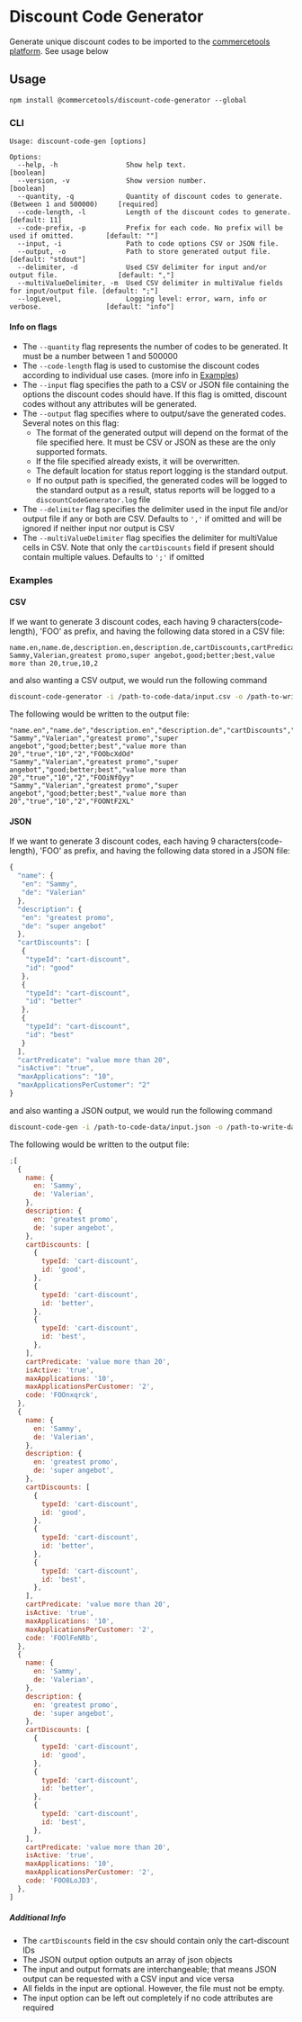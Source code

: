 # Discount Code Generator

Generate unique discount codes to be imported to the [commercetools platform](https://docs.commercetools.com/). See usage below

## Usage

`npm install @commercetools/discount-code-generator --global`

### CLI

```
Usage: discount-code-gen [options]

Options:
  --help, -h                 Show help text.                                                     [boolean]
  --version, -v              Show version number.                                                [boolean]
  --quantity, -q             Quantity of discount codes to generate. (Between 1 and 500000)     [required]
  --code-length, -l          Length of the discount codes to generate.                       [default: 11]
  --code-prefix, -p          Prefix for each code. No prefix will be used if omitted.        [default: ""]
  --input, -i                Path to code options CSV or JSON file.
  --output, -o               Path to store generated output file.                      [default: "stdout"]
  --delimiter, -d            Used CSV delimiter for input and/or output file.               [default: ","]
  --multiValueDelimiter, -m  Used CSV delimiter in multiValue fields for input/output file. [default: ";"]
  --logLevel,                Logging level: error, warn, info or verbose.                [default: "info"]
```

#### Info on flags

- The `--quantity` flag represents the number of codes to be generated. It must be a number between 1 and 500000
- The `--code-length` flag is used to customise the discount codes according to individual use cases. (more info in [Examples](#examples))
- The `--input` flag specifies the path to a CSV or JSON file containing the options the discount codes should have. If this flag is omitted, discount codes without any attributes will be generated.
- The `--output` flag specifies where to output/save the generated codes. Several notes on this flag:
  - The format of the generated output will depend on the format of the file specified here. It must be CSV or JSON as these are the only supported formats.
  - If the file specified already exists, it will be overwritten.
  - The default location for status report logging is the standard output.
  - If no output path is specified, the generated codes will be logged to the standard output as a result, status reports will be logged to a `discountCodeGenerator.log` file
- The `--delimiter` flag specifies the delimiter used in the input file and/or output file if any or both are CSV. Defaults to `','` if omitted and will be ignored if neither input nor output is CSV
- The `--multiValueDelimiter` flag specifies the delimiter for multiValue cells in CSV. Note that only the `cartDiscounts` field if present should contain multiple values. Defaults to `';'` if omitted

### Examples

#### CSV

If we want to generate 3 discount codes, each having 9 characters(code-length), 'FOO' as prefix, and having the following data stored in a CSV file:

```csv
name.en,name.de,description.en,description.de,cartDiscounts,cartPredicate,isActive,maxApplications,maxApplicationsPerCustomer
Sammy,Valerian,greatest promo,super angebot,good;better;best,value more than 20,true,10,2
```

and also wanting a CSV output, we would run the following command

```bash
discount-code-generator -i /path-to-code-data/input.csv -o /path-to-write-data/output.csv -q 3 -l 9 -p FOO
```

The following would be written to the output file:

```csv
"name.en","name.de","description.en","description.de","cartDiscounts","cartPredicate","isActive","maxApplications","maxApplicationsPerCustomer","code"
"Sammy","Valerian","greatest promo","super angebot","good;better;best","value more than 20","true","10","2","FOObcXdOd"
"Sammy","Valerian","greatest promo","super angebot","good;better;best","value more than 20","true","10","2","FOOiNfQyy"
"Sammy","Valerian","greatest promo","super angebot","good;better;best","value more than 20","true","10","2","FOONtF2XL"
```

#### JSON

If we want to generate 3 discount codes, each having 9 characters(code-length), 'FOO' as prefix, and having the following data stored in a JSON file:

```js
{
  "name": {
   "en": "Sammy",
   "de": "Valerian"
  },
  "description": {
   "en": "greatest promo",
   "de": "super angebot"
  },
  "cartDiscounts": [
   {
    "typeId": "cart-discount",
    "id": "good"
   },
   {
    "typeId": "cart-discount",
    "id": "better"
   },
   {
    "typeId": "cart-discount",
    "id": "best"
   }
  ],
  "cartPredicate": "value more than 20",
  "isActive": "true",
  "maxApplications": "10",
  "maxApplicationsPerCustomer": "2"
}
```

and also wanting a JSON output, we would run the following command

```bash
discount-code-gen -i /path-to-code-data/input.json -o /path-to-write-data/output.json -q 3 -l 9 -p FOO
```

The following would be written to the output file:

```js
;[
  {
    name: {
      en: 'Sammy',
      de: 'Valerian',
    },
    description: {
      en: 'greatest promo',
      de: 'super angebot',
    },
    cartDiscounts: [
      {
        typeId: 'cart-discount',
        id: 'good',
      },
      {
        typeId: 'cart-discount',
        id: 'better',
      },
      {
        typeId: 'cart-discount',
        id: 'best',
      },
    ],
    cartPredicate: 'value more than 20',
    isActive: 'true',
    maxApplications: '10',
    maxApplicationsPerCustomer: '2',
    code: 'FOOnxqrck',
  },
  {
    name: {
      en: 'Sammy',
      de: 'Valerian',
    },
    description: {
      en: 'greatest promo',
      de: 'super angebot',
    },
    cartDiscounts: [
      {
        typeId: 'cart-discount',
        id: 'good',
      },
      {
        typeId: 'cart-discount',
        id: 'better',
      },
      {
        typeId: 'cart-discount',
        id: 'best',
      },
    ],
    cartPredicate: 'value more than 20',
    isActive: 'true',
    maxApplications: '10',
    maxApplicationsPerCustomer: '2',
    code: 'FOOlFeNRb',
  },
  {
    name: {
      en: 'Sammy',
      de: 'Valerian',
    },
    description: {
      en: 'greatest promo',
      de: 'super angebot',
    },
    cartDiscounts: [
      {
        typeId: 'cart-discount',
        id: 'good',
      },
      {
        typeId: 'cart-discount',
        id: 'better',
      },
      {
        typeId: 'cart-discount',
        id: 'best',
      },
    ],
    cartPredicate: 'value more than 20',
    isActive: 'true',
    maxApplications: '10',
    maxApplicationsPerCustomer: '2',
    code: 'FOO8LoJD3',
  },
]
```

##### Additional Info

- The `cartDiscounts` field in the csv should contain only the cart-discount IDs
- The JSON output option outputs an array of json objects
- The input and output formats are interchangeable; that means JSON output can be requested with a CSV input and vice versa
- All fields in the input are optional. However, the file must not be empty.
- The input option can be left out completely if no code attributes are required
